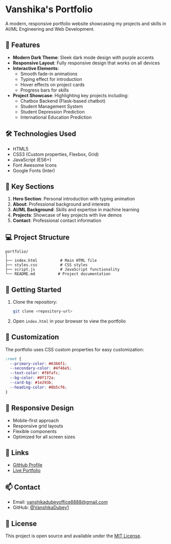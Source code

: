 # Vanshika's Portfolio

A modern, responsive portfolio website showcasing my projects and skills in AI/ML Engineering and Web Development.

## 🌟 Features

- **Modern Dark Theme**: Sleek dark mode design with purple accents
- **Responsive Layout**: Fully responsive design that works on all devices
- **Interactive Elements**: 
  - Smooth fade-in animations
  - Typing effect for introduction
  - Hover effects on project cards
  - Progress bars for skills
- **Project Showcase**: Highlighting key projects including:
  - Chatbox Backend (Flask-based chatbot)
  - Student Management System
  - Student Depression Prediction
  - International Education Prediction

## 🛠️ Technologies Used

- HTML5
- CSS3 (Custom properties, Flexbox, Grid)
- JavaScript (ES6+)
- Font Awesome Icons
- Google Fonts (Inter)

## 🎯 Key Sections

1. **Hero Section**: Personal introduction with typing animation
2. **About**: Professional background and interests
3. **AI/ML Background**: Skills and expertise in machine learning
4. **Projects**: Showcase of key projects with live demos
5. **Contact**: Professional contact information

## 💻 Project Structure

```
portfolio/
│
├── index.html          # Main HTML file
├── styles.css          # CSS styles
├── script.js           # JavaScript functionality
└── README.md          # Project documentation
```

## 🚀 Getting Started

1. Clone the repository:
   ```bash
   git clone <repository-url>
   ```

2. Open `index.html` in your browser to view the portfolio

## 🎨 Customization

The portfolio uses CSS custom properties for easy customization:

```css
:root {
  --primary-color: #6366f1;
  --secondary-color: #4f46e5;
  --text-color: #f8fafc;
  --bg-color: #0f172a;
  --card-bg: #1e293b;
  --heading-color: #8b5cf6;
}
```

## 📱 Responsive Design

- Mobile-first approach
- Responsive grid layouts
- Flexible components
- Optimized for all screen sizes

## 🔗 Links

- [GitHub Profile](https://github.com/VanshikaDubey1)
- [Live Portfolio](#) <!-- Add your deployed portfolio link when available -->

## 📫 Contact

- Email: vanshikadubeyoffice8888@gmail.com
- GitHub: [@VanshikaDubey1](https://github.com/VanshikaDubey1)

## 📄 License

This project is open source and available under the [MIT License](LICENSE). 